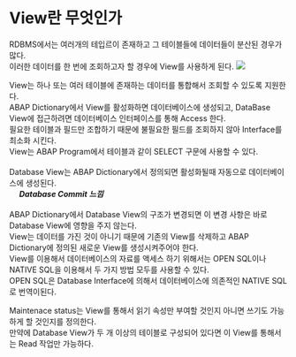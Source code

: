 # View란 무엇인가
RDBMS에서는 여러개의 테입르이 존재하고 그 테이블들에 데이터들이 분산된 경우가 많다. <br>
이러한 데이터를 한 번에 조회하고자 할 경우에 View를 사용하게 된다.
<img src = https://help.sap.com/doc/saphelp_snc70/7.0/en-US/cf/21ec5d446011d189700000e8322d00/sdic10_0_image002.gif> <br>

View는 하나 또는 여러 테이블에 존재하는 데이터를 통합해서 조회할 수 있도록 지원한다. <br>
ABAP Dictionary에서 View를 활성화하면 데이터베이스에 생성되고, DataBase View에 접근하려면 데이터베이스 인터페이스를 통해 Access 한다. <br>
필요한 테이블과 필드만 조합하기 때문에 불필요한 필드를 조회하지 않아 Interface를 최소화 시킨다. <br>
View는 ABAP Program에서 테이블과 같이 SELECT 구문에 사용할 수 있다. <br><br>
Database View는 ABAP Dictionary에서 정의되면 활성화될때 자동으로 데이터베이스에 생성된다. <br>
&emsp; ***Database Commit 느낌*** <br><br>
ABAP Dictionary에서 Database View의 구조가 변경되면 이 변경 사항은 바로 Database View에 영향을 주지 않는다. <br>
View는 데이터를 가진 것이 아니기 때문에 기존의 View를 삭제하고 ABAP Dictionary에 정의된 새로운 View를 생성시켜주어야 한다. <br>
View를 이용해서 데이터베이스의 자료를 액세스 하기 위해서는 OPEN SQL이나 NATIVE SQL을 이용해서 두 가지 방법 모두를 사용할 수 있다. <br>
OPEN SQL은 Database Interface에 의해서 데이터베이스에 의존적인 NATIVE SQL로 번역이된다. <br>

Maintenace status는 View를 통해서 읽기 속성만 부여할 것인지 아니면 쓰기도 가능하게 할 것인지를 정의한다. <br>
만약에 Database View가 두 개 이상의 테이블로 구성되어 있다면 이 View를 통해서는 Read 작업만 가능하다.
